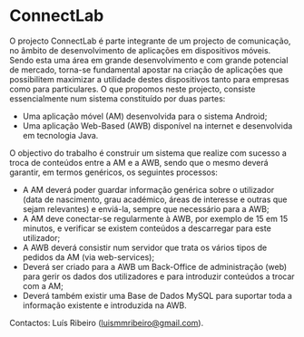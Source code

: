 # ConnectLab 
O projecto ConnectLab é parte integrante de um projecto de comunicação, no âmbito de desenvolvimento de aplicações em dispositivos móveis. 
Sendo esta uma área em grande desenvolvimento e com grande potencial de mercado, torna-se fundamental apostar na  criação de aplicações que possibilitem maximizar a utilidade destes dispositivos tanto para empresas como para particulares. 
O que propomos neste projecto, consiste essencialmente num sistema constituído por duas partes: 

*  Uma aplicação móvel (AM) desenvolvida para o sistema Android; 
*  Uma aplicação Web-Based (AWB) disponível na internet e desenvolvida em tecnologia Java. 

O objectivo do trabalho é construir um sistema que realize com sucesso a troca de conteúdos entre a AM e a AWB, sendo que o mesmo deverá garantir, em termos genéricos, os seguintes processos: 

*  A AM deverá poder guardar informação genérica sobre o utilizador (data de nascimento, grau 
académico, áreas de interesse e outras que sejam relevantes) e enviá-la, sempre que necessário para a AWB; 
*  A AM deve conectar-se regularmente à AWB, por exemplo de 15 em 15 minutos, e verificar se 
existem conteúdos a descarregar para este utilizador; 
*  A AWB deverá consistir num servidor que trata os vários tipos de pedidos da AM (via web-services); 
*  Deverá ser criado para a AWB um Back-Office de administração (web) para gerir os dados dos 
utilizadores e para introduzir conteúdos a trocar com a AM; 
*  Deverá também existir uma Base de Dados MySQL para suportar toda a informação existente e 
introduzida na AWB. 

Contactos: Luís Ribeiro (luismmribeiro@gmail.com). 